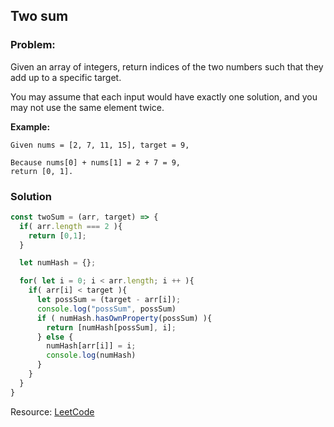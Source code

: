 ## Two sum

### Problem:

Given an array of integers, return indices of the two numbers such that they add up to a specific target.

You may assume that each input would have exactly one solution, and you may not use the same element twice.

**Example:**

```
Given nums = [2, 7, 11, 15], target = 9,

Because nums[0] + nums[1] = 2 + 7 = 9,
return [0, 1].
```

### Solution

```js
const twoSum = (arr, target) => {
  if( arr.length === 2 ){
    return [0,1];
  }

  let numHash = {};

  for( let i = 0; i < arr.length; i ++ ){
    if( arr[i] < target ){
      let possSum = (target - arr[i]);
      console.log("possSum", possSum)
      if ( numHash.hasOwnProperty(possSum) ){
        return [numHash[possSum], i];
      } else {
        numHash[arr[i]] = i;
        console.log(numHash)
      }
    }
  }
}
```


Resource: [LeetCode](https://leetcode.com/problems/two-sum/)
